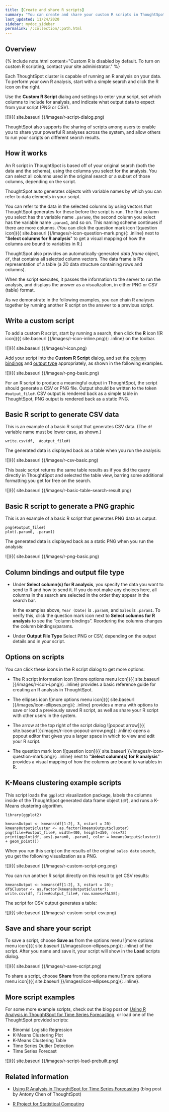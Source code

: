 ```yaml
---
title: [Create and share R scripts]
summary: "You can create and share your custom R scripts in ThoughtSpot."
last_updated: 11/24/2020
sidebar: mydoc_sidebar
permalink: /:collection/:path.html
---
```


## Overview

{% include note.html content="Custom R is disabled by default. To turn on custom R scripting, contact your site administrator." %}

Each ThoughtSpot cluster is capable of running an R analysis on your data. To perform your own R analysis, start with a simple search and click the R icon on
the right.

Use the **Custom R Script** dialog and settings to enter your script, set which
columns to include for analysis, and indicate what output data to expect from
your script (PNG or CSV).

![]({{ site.baseurl }}/images/r-script-dialog.png)

ThoughtSpot also supports the sharing of scripts among users to enable you to
share your powerful R analyses across the system, and allow others to run your
scripts on different search results.

## How it works

An R script in ThoughtSpot is based off of your original search (both the data
and the schema), using the columns you select for the analysis. You can
select all columns used in the original search or a subset of those columns,
depending on the script.

ThoughtSpot auto generates objects with variable names by which you can refer to
data elements in your script.

You can refer to the data in the selected columns by using vectors that
ThoughtSpot generates for these before the script is run. The first column you
select has the variable name `.param0`, the second column you select has the
variable name `.param1`, and so on. This naming scheme continues if there are
more columns. (You can click the question mark icon ![question icon]({{ site.baseurl }}/images/r-icon-question-mark.png){: .inline} next to "**Select columns for R
analysis**" to get a visual mapping of how the columns are bound to variables in R.)

ThoughtSpot also provides an automatically-generated _data frame_ object, `df`,
that contains all selected column vectors. The data frame is R’s representation
of a table (a 2D data structure containing rows and columns).

When the script executes, it passes the information to the server to run the
analysis, and displays the answer as a visualization, in either PNG or CSV (table)
format.

As we demonstrate in the following examples, you can chain R analyses together by running
another R script on the answer to a previous script.

## Write a custom script

To add a custom R script, start by running a search, then click the **R** icon
![R icon]({{ site.baseurl }}/images/r-icon-inline.png){: .inline} on the toolbar.

![]({{ site.baseurl }}/images/r-icon.png)

Add your script into the **Custom R Script** dialog, and set the
[column bindings](#column-bindings) and [output type](#output-file-type)
appropriately, as shown in the following examples.

![]({{ site.baseurl }}/images/r-png-basic.png)

For an R script to produce a meaningful output in ThoughtSpot, the script should
generate a CSV or PNG file. Output should be written to the token
`#output_file#`. CSV output is rendered back as a simple table in ThoughtSpot,
PNG output is rendered back as a static PNG.

## Basic R script to generate CSV data

This is an example of a basic R script that generates CSV data. (The `df`
variable name must be lower case, as shown.)

```
write.csv(df,  #output_file#)
```

The generated data is displayed back as a table when you run the analysis:

![]({{ site.baseurl }}/images/r-csv-basic.png)

This basic script returns the same table results as if you did the query
directly in ThoughtSpot and selected the table view, barring some additional
formatting you get for free on the search.

![]({{ site.baseurl }}/images/r-basic-table-search-result.png)

## Basic R script to generate a PNG graphic

This is an example of a basic R script that generates PNG data as output.

```
png(#output_file#)
plot(.param0, .param1)
```

The generated data is displayed back as a static PNG when you run the analysis:

![]({{ site.baseurl }}/images/r-png-basic.png)

## Column bindings and output file type

* Under **Select column(s) for R analysis**, you specify the data you want to send
  to R and how to send it. If you do not make any choices here, all columns in the
  search are selected in the order they appear in the search bar.

  In the examples above, `Year (Date)` is `.param0`, and `Sales` is `.param1`.
  To verify this, click the question mark icon next to **Select columns for R
  analysis** to see the “column bindings”. Reordering the columns changes the
  column bindings/params.

* Under **Output File Type** Select PNG or CSV, depending on the output details and in your script.

## Options on scripts

You can click these icons in the R script dialog to get more options:

* The R script information icon
![more options menu icon]({{ site.baseurl }}/images/r-icon-i.png){: .inline}
provides a basic reference guide for creating an R analysis in ThoughtSpot.

* The ellipses icon
![more options menu icon]({{ site.baseurl }}/images/icon-ellipses.png){: .inline}
provides a menu with options to save or load a previously saved R script, as well as
share your R script with other users in the system.

* The arrow at the top right of the script dialog
![popout arrow]({{ site.baseurl }}/images/r-icon-popout-arrow.png){: .inline}
opens a popout editor that gives you a larger space in which to view and edit your R script.

* The question mark icon
![question icon]({{ site.baseurl }}/images/r-icon-question-mark.png){: .inline}
next to "**Select column(s) for R analysis**" provides a visual mapping of how the columns
are bound to variables in R.

## K-Means clustering example scripts

This script loads the `ggplot2` visualization package, labels the columns inside
of the ThoughtSpot generated data frame object (`df`), and runs a K-Means
clustering algorithm.

```
library(ggplot2)

kmeansOutput <- kmeans(df[1:2], 3, nstart = 20)
kmeansOutput$cluster <- as.factor(kmeansOutput$cluster)
png(file=#output_file#, width=400, height=350, res=72)
print(ggplot(df, aes(.param0, .param1, color = kmeansOutput$cluster)) + geom_point())
```

When you run this script on the results of the original `sales date` search, you
get the following visualization as a PNG.

![]({{ site.baseurl }}/images/r-custom-script-png.png)

You can run another R script directly on this result to get CSV results:

```
kmeansOutput <- kmeans(df[1:2], 3, nstart = 20);
df$Cluster <- as.factor(kmeansOutput$cluster);
write.csv(df, file=#output_file#, row.names=FALSE);
```
The script for CSV output generates a table:

![]({{ site.baseurl }}/images/r-custom-script-csv.png)

## Save and share your script

To save a script, choose **Save as** from the options menu ![more options menu icon]({{ site.baseurl }}/images/icon-ellipses.png){: .inline} of
the script. After you name and save it, your script will show in the **Load**
scripts dialog.

![]({{ site.baseurl }}/images/r-save-script.png)

To share a script, choose **Share** from the options menu ![more options menu icon]({{ site.baseurl }}/images/icon-ellipses.png){: .inline}.

## More script examples

For some more example scripts, check out the blog post on
[Using R Analysis in ThoughtSpot for Time Series Forecasting](https://www.thoughtspot.com/codex/using-r-analysis-thoughtspot-time-series-forecasting),
or load one of the ThoughtSpot provided scripts:
* Binomial Logistic Regression
* K-Means Clustering Plot
* K-Means Clustering Table
* Time Series Outlier Detection
* Time Series Forecast

![]({{ site.baseurl }}/images/r-script-load-prebuilt.png)

## Related information

* [Using R Analysis in ThoughtSpot for Time Series Forecasting](https://www.thoughtspot.com/codex/using-r-analysis-thoughtspot-time-series-forecasting) (blog post by Antony Chen of ThoughtSpot)

* [R Project for Statistical Computing](https://www.r-project.org/)
